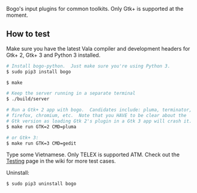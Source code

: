 Bogo's input plugins for common toolkits.  Only Gtk+ is supported at
the moment.

## How to test

Make sure you have the latest Vala compiler and development headers
for Gtk+ 2, Gtk+ 3 and Python 3 installed.

```bash
# Install bogo-python.  Just make sure you're using Python 3.
$ sudo pip3 install bogo

$ make

# Keep the server running in a separate terminal
$ ./build/server

# Run a Gtk+ 2 app with bogo.  Candidates include: pluma, terminator,
# firefox, chromium, etc.  Note that you HAVE to be clear about the
# Gtk version as loading Gtk 2's plugin in a Gtk 3 app will crash it.
$ make run GTK=2 CMD=pluma

# or Gtk+ 3:
$ make run GTK=3 CMD=gedit
```

Type some Vietnamese.  Only TELEX is supported ATM.  Check out the
[Testing](https://github.com/lewtds/bogo/wiki/Testing) page in the
wiki for more test cases.

Uninstall:

```bash
$ sudo pip3 uninstall bogo
```
